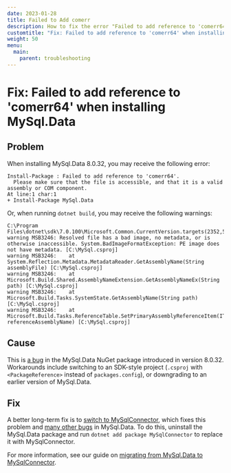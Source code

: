 ```yaml
---
date: 2023-01-28
title: Failed to Add comerr
description: How to fix the error "Failed to add reference to 'comerr64'" when installing MySql.Data using NuGet.
customtitle: "Fix: Failed to add reference to 'comerr64' when installing MySql.Data"
weight: 50
menu:
  main:
    parent: troubleshooting
---
```


# Fix: Failed to add reference to 'comerr64' when installing MySql.Data

## Problem

When installing MySql.Data 8.0.32, you may receive the following error:

```
Install-Package : Failed to add reference to 'comerr64'.
  Please make sure that the file is accessible, and that it is a valid assembly or COM component.
At line:1 char:1
+ Install-Package MySql.Data
```

Or, when running `dotnet build`, you may receive the following warnings:

```
C:\Program Files\dotnet\sdk\7.0.100\Microsoft.Common.CurrentVersion.targets(2352,5):
warning MSB3246: Resolved file has a bad image, no metadata, or is otherwise inaccessible. System.BadImageFormatException: PE image does not have metadata. [C:\MySql.csproj]
warning MSB3246:    at System.Reflection.Metadata.MetadataReader.GetAssemblyName(String assemblyFile) [C:\MySql.csproj]
warning MSB3246:    at Microsoft.Build.Shared.AssemblyNameExtension.GetAssemblyNameEx(String path) [C:\MySql.csproj]
warning MSB3246:    at Microsoft.Build.Tasks.SystemState.GetAssemblyName(String path) [C:\MySql.csproj]
warning MSB3246:    at Microsoft.Build.Tasks.ReferenceTable.SetPrimaryAssemblyReferenceItem(ITaskItem referenceAssemblyName) [C:\MySql.csproj]
```

## Cause

This is [a bug](https://bugs.mysql.com/bug.php?id=109716) in the MySql.Data NuGet package introduced in version 8.0.32.
Workarounds include switching to an SDK-style project (`.csproj` with `<PackageReference>` instead of `packages.config`), or downgrading to an earlier version of MySql.Data.

## Fix

A better long-term fix is to [switch to MySqlConnector](/overview/installing), which fixes this problem and [many other bugs](/tutorials/migrating-from-connector-net/#fixed-bugs) in MySql.Data.
To do this, uninstall the MySql.Data package and run `dotnet add package MySqlConnector` to replace it with MySqlConnector.

For more information, see our guide on [migrating from MySql.Data to MySqlConnector](/tutorials/migrating-from-connector-net/).
